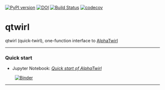 [![PyPI version](https://badge.fury.io/py/qtwirl.svg)](https://badge.fury.io/py/qtwirl) [![DOI](https://zenodo.org/badge/DOI/10.5281/zenodo.1342743.svg)](https://doi.org/10.5281/zenodo.1342743) [![Build Status](https://travis-ci.org/alphatwirl/qtwirl.svg?branch=master)](https://travis-ci.org/alphatwirl/qtwirl) [![codecov](https://codecov.io/gh/alphatwirl/qtwirl/branch/master/graph/badge.svg)](https://codecov.io/gh/alphatwirl/qtwirl)

# qtwirl

qtwirl (quick-twirl), one-function interface to [AlphaTwirl](https://github.com/alphatwirl/alphatwirl)

***

### Quick start

- Jupyter Notebook: [*Quick start of AlphaTwirl*](https://github.com/alphatwirl/notebook-tutorial-2019-02)<br />

&nbsp;&nbsp;&nbsp;&nbsp;&nbsp;&nbsp;&nbsp;&nbsp;[![Binder](https://mybinder.org/badge_logo.svg)](https://mybinder.org/v2/gh/alphatwirl/notebook-tutorial-2019-02/master?filepath=tutorial_01.ipynb)

***
